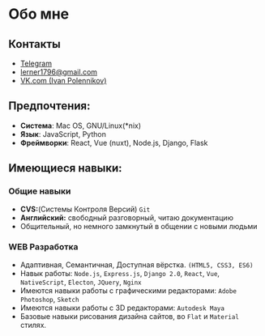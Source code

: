# Обо мне

## Контакты
* [Telegram](https://t.me/lerner17)
* [lerner1796@gmail.com](mailto:lerner1796@gmail.com)
* [VK.com (Ivan Polennikov)](https://vk.com/lerner224)

## Предпочтения:
* **Система**: Mac OS, GNU/Linux(*nix)
* **Язык**: JavaScript, Python
* **Фреймворки**: React, Vue (nuxt), Node.js, Django, Flask

## Имеющиеся навыки:

### Общие навыки

* **CVS:**(Системы Контроля Версий) `Git`
* **Английский:** свободный разговорный, читаю документацию
* Общительный, но немного замкнутый в общении с новыми людьми

### WEB Разработка

* Адаптивная, Семантичная, Доступная вёрстка. `(HTML5, CSS3, ES6)`
* Навык работы: `Node.js`, `Express.js`, `Django 2.0`, `React`, `Vue`, `NativeScript`, `Electon`, `JQuery`, `Nginx`
* Имеются навыки работы с графическими редакторами: `Adobe Photoshop`, `Sketch`
* Имеются навыки работы с 3D редакторами: `Autodesk Maya`
* Базовые навыки рисования дизайна сайтов, во `Flat` и `Material` стилях.

